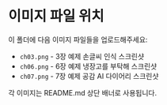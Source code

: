 # 이미지 파일 위치

이 폴더에 다음 이미지 파일들을 업로드해주세요:

- `ch03.png` - 3장 예제 손글씨 인식 스크린샷
- `ch06.png` - 6장 예제 냉장고를 부탁해 스크린샷
- `ch07.png` - 7장 예제 공감 AI 다이어리 스크린샷

각 이미지는 README.md 상단 배너로 사용됩니다.
